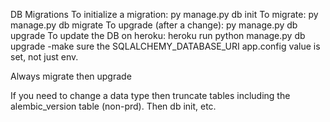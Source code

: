 


DB Migrations
To initialize a migration: py manage.py db init
To migrate: py manage.py db migrate
To upgrade (after a change): py manage.py db upgrade
To update the DB on heroku:  heroku run python manage.py db upgrade
    -make sure the SQLALCHEMY_DATABASE_URI app.config value is set, not just env.

Always migrate then upgrade

If you need to change a data type then truncate tables including the alembic_version table (non-prd). Then db init, etc.